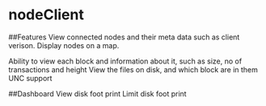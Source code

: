 # nodeClient

##Features
View connected nodes and their meta data such as client verison.  Display nodes on a map.

Ability to view each block and information about it, such as size, no of transactions and height
View the files on disk, and which block are in them
UNC support

##Dashboard
View disk foot print
Limit disk foot print
